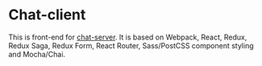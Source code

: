 # Chat-client

This is front-end for [chat-server](https://github.com/iamvanja/chat-server).
It is based on Webpack, React, Redux, Redux Saga, Redux Form, React Router, Sass/PostCSS component styling and Mocha/Chai.
